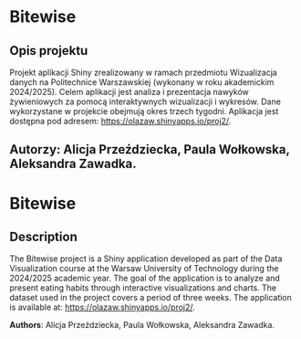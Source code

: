 # Bitewise
## Opis projektu
Projekt aplikacji Shiny zrealizowany w ramach przedmiotu Wizualizacja danych na Politechnice Warszawskiej (wykonany w roku akademickim 2024/2025). Celem aplikacji jest analiza i prezentacja nawyków żywieniowych za pomocą interaktywnych wizualizacji i wykresów. Dane wykorzystane w projekcie obejmują okres trzech tygodni. Aplikacja jest dostępna pod adresem: https://olazaw.shinyapps.io/proj2/.

**Autorzy**: Alicja Przeździecka, Paula Wołkowska, Aleksandra Zawadka. 
---
# Bitewise
## Description
The Bitewise project is a Shiny application developed as part of the Data Visualization course at the Warsaw University of Technology during the 2024/2025 academic year. The goal of the application is to analyze and present eating habits through interactive visualizations and charts. The dataset used in the project covers a period of three weeks. The application is available at: https://olazaw.shinyapps.io/proj2/.

**Authors**: Alicja Przeździecka, Paula Wołkowska, Aleksandra Zawadka.
